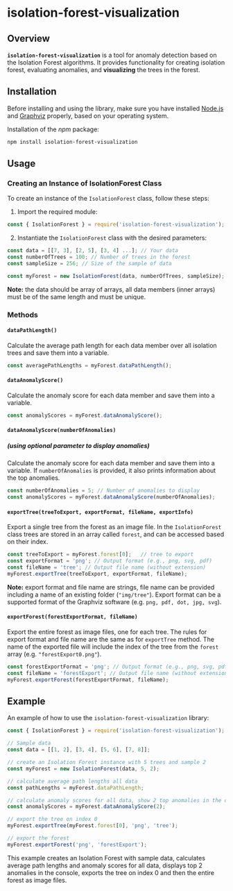 # isolation-forest-visualization

## Overview

**`isolation-forest-visualization`** is a tool for anomaly detection based on the Isolation Forest algorithms. It provides functionality for creating isolation forest, evaluating anomalies, and **visualizing** the trees in the forest.

## Installation

Before installing and using the library, make sure you have installed [Node.js](https://nodejs.org/en/download) and [Graphviz](https://graphviz.org/download/) properly, based on your operating system.

Installation of the _npm_ package:
```bash
npm install isolation-forest-visualization
```

## Usage

### Creating an Instance of IsolationForest Class

To create an instance of the `IsolationForest` class, follow these steps:

1. Import the required module:

```javascript
const { IsolationForest } = require('isolation-forest-visualization');
```

2. Instantiate the `IsolationForest` class with the desired parameters:

```javascript
const data = [[7, 3], [2, 5], [3, 4] ...]; // Your data
const numberOfTrees = 100; // Number of trees in the forest
const sampleSize = 256; // Size of the sample of data

const myForest = new IsolationForest(data, numberOfTrees, sampleSize);
```
**Note:** the data should be array of arrays, all data members (inner arrays) must be of the same length and must be unique. 

### Methods

#### `dataPathLength()`

Calculate the average path length for each data member over all isolation trees and save them into a variable.

```javascript
const averagePathLengths = myForest.dataPathLength();
```


#### `dataAnomalyScore()`

Calculate the anomaly score for each data member and save them into a variable.

```javascript
const anomalyScores = myForest.dataAnomalyScore();
```


#### `dataAnomalyScore(numberOfAnomalies)`

##### (using optional parameter to display anomalies)

Calculate the anomaly score for each data member and save them into a variable. If `numberOfAnomalies` is provided, it also prints information about the top anomalies.

```javascript
const numberOfAnomalies = 5; // Number of anomalies to display
const anomalyScores = myForest.dataAnomalyScore(numberOfAnomalies);
```


#### `exportTree(treeToExport, exportFormat, fileName, exportInfo)`

Export a single tree from the forest as an image file. In the `IsolationForest` class trees are stored in an array called `forest`, and can be accessed based on their index.

```javascript
const treeToExport = myForest.forest[0];   // tree to export
const exportFormat = 'png'; // Output format (e.g., png, svg, pdf)
const fileName = 'tree'; // Output file name (without extension)
myForest.exportTree(treeToExport, exportFormat, fileName);
```
**Note:** export format and file name are strings, file name can be provided including a name of an existing folder (`"img/tree"`). Export format can be a supported format of the Graphviz software (e.g. `png, pdf, dot, jpg, svg`).



#### `exportForest(forestExportFormat, fileName)`

Export the entire forest as image files, one for each tree. The rules for export format and file name are the same as for `exportTree` method. The name of the exported file will include the index of the tree from the `forest` array (e.g. `"forestExport0.png"`).

```javascript
const forestExportFormat = 'png'; // Output format (e.g., png, svg, pdf)
const fileName = 'forestExport'; // Output file name (without extension, index will be appended)
myForest.exportForest(forestExportFormat, fileName);
```


## Example

An example of how to use the `isolation-forest-visualization` library:

```javascript
const { IsolationForest } = require('isolation-forest-visualization');

// Sample data
const data = [[1, 2], [3, 4], [5, 6], [7, 8]];

// create an Isolation Forest instance with 5 trees and sample 2
const myForest = new IsolationForest(data, 5, 2);

// calculate average path lengths all data
const pathLengths = myForest.dataPathLength;

// calculate anomaly scores for all data, show 2 top anomalies in the console
const anomalyScores = myForest.dataAnomalyScore(2);

// export the tree on index 0
myForest.exportTree(myForest.forest[0], 'png', 'tree');

// export the forest
myForest.exportForest('png', 'forestExport');
```

This example creates an Isolation Forest with sample data, calculates average path lengths and anomaly scores for all data, displays top 2 anomalies in the console, exports the tree on index 0 and then the entire forest as image files.

